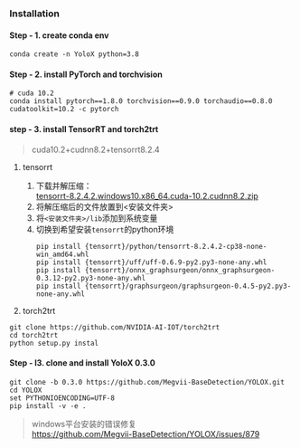 ### Installation

#### Step - 1. create conda env

```shell
conda create -n YoloX python=3.8 
```

#### Step - 2. install PyTorch and torchvision

```shell
# cuda 10.2
conda install pytorch==1.8.0 torchvision==0.9.0 torchaudio==0.8.0 cudatoolkit=10.2 -c pytorch
```

#### step - 3. install TensorRT and torch2trt

> cuda10.2+cudnn8.2+tensorrt8.2.4

1. tensorrt
    1. 下载并解压缩：\
       [tensorrt-8.2.4.2.windows10.x86_64.cuda-10.2.cudnn8.2.zip](https://developer.nvidia.com/compute/machine-learning/tensorrt/secure/8.2.4/zip/tensorrt-8.2.4.2.windows10.x86_64.cuda-10.2.cudnn8.2.zip)
    2. 将解压缩后的文件放置到<安装文件夹>
    3. 将`<安装文件夹>/lib`添加到系统变量
    4. 切换到希望安装`tensorrt`的python环境
        ```shell
        pip install {tensorrt}/python/tensorrt-8.2.4.2-cp38-none-win_amd64.whl
        pip install {tensorrt}/uff/uff-0.6.9-py2.py3-none-any.whl
        pip install {tensorrt}/onnx_graphsurgeon/onnx_graphsurgeon-0.3.12-py2.py3-none-any.whl
        pip install {tensorrt}/graphsurgeon/graphsurgeon-0.4.5-py2.py3-none-any.whl
        ```

2. torch2trt

```shell
git clone https://github.com/NVIDIA-AI-IOT/torch2trt
cd torch2trt
python setup.py instal
```

#### Step - l3. clone and install YoloX 0.3.0

```shell
git clone -b 0.3.0 https://github.com/Megvii-BaseDetection/YOLOX.git
cd YOLOX
set PYTHONIOENCODING=UTF-8
pip install -v -e .
```

> windows平台安装的错误修复 \
> https://github.com/Megvii-BaseDetection/YOLOX/issues/879